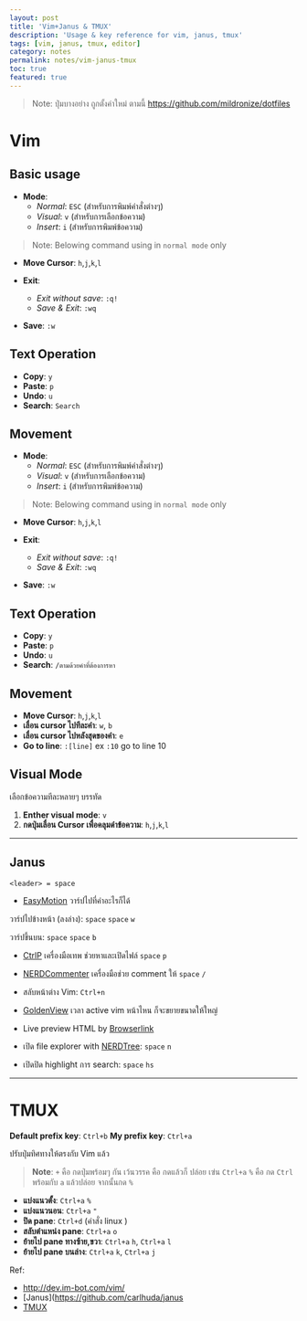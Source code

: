 ```yaml
---
layout: post
title: 'Vim+Janus & TMUX'
description: 'Usage & key reference for vim, janus, tmux'
tags: [vim, janus, tmux, editor]
category: notes
permalink: notes/vim-janus-tmux
toc: true
featured: true
---
```


> Note: ปุ่มบางอย่าง ถูกตั้งค่าใหม่ ตามนี้ <https://github.com/mildronize/dotfiles>

# Vim
## Basic usage
- **Mode**:
	- *Normal*: `ESC` (สำหรับการพิมพ์คำสั่งต่างๆ)
	- *Visual*: `v` (สำหรับการเลือกข้อความ)
	- *Insert*: `i` (สำหรับการพิมพ์ข้อความ)

> Note: Belowing command using in `normal mode` only

- **Move Cursor**: `h`,`j`,`k`,`l`

- **Exit**:
	- *Exit without save*: `:q!`
	- *Save & Exit*: `:wq`
- **Save**: `:w`

## Text Operation
- **Copy**: `y`
- **Paste**: `p`
- **Undo**: `u`
- **Search**: `Search`

## Movement
- **Mode**:
	- *Normal*: `ESC` (สำหรับการพิมพ์คำสั่งต่างๆ)
	- *Visual*: `v` (สำหรับการเลือกข้อความ)
	- *Insert*: `i` (สำหรับการพิมพ์ข้อความ)

> Note: Belowing command using in `normal mode` only

- **Move Cursor**: `h`,`j`,`k`,`l`

- **Exit**:
	- *Exit without save*: `:q!`
	- *Save & Exit*: `:wq`
- **Save**: `:w`

## Text Operation
- **Copy**: `y`
- **Paste**: `p`
- **Undo**: `u`
- **Search**: `/ตามด้วยคำที่ต้องการหา`

## Movement
- **Move Cursor**: `h`,`j`,`k`,`l`
- **เลื่อน cursor ไปทีละคำ**: `w`, `b`
- **เลื่อน cursor ไปหลังสุดของคำ**: `e`
- **Go to line**: `:[line]` ex `:10` go to line 10

## Visual Mode
เลือกข้อความทีละหลายๆ บรรทัด

1. **Enther visual mode**: `v`
2. **กดปุ่มเลื่อน Cursor เพื่อคลุมดำข้อความ**: `h`,`j`,`k`,`l`



------------

## Janus

`<leader> = space`

- [EasyMotion](https://github.com/Lokaltog/vim-easymotion)
วาร์ปไปที่คำอะไรก็ได้

วาร์ปไปข้างหน้า (ลงล่าง): `space` `space` `w`

วาร์ปขึ้นบน: `space` `space` `b`

- [CtrlP](https://github.com/kien/ctrlp.vim)
เครื่องมือเทพ ช่วยหาและเปิดไฟล์
`space` `p`

- [NERDCommenter](http://github.com/ddollar/nerdcommenter)
เครื่องมือช่วย comment ให้
`space` `/`

- สลับหน้าต่าง Vim: `Ctrl+n`

- [GoldenView](http://zhaocai.github.io/GoldenView.Vim/)
เวลา active vim หน้าไหน ก็จะขยายขนาดให้ใหญ่

- Live preview HTML by [Browserlink](https://github.com/jaxbot/browserlink.vim)
- เปิด file explorer with [NERDTree](https://github.com/scrooloose/nerdtree): `space` `n`
- เปิดปิด highlight การ search: `space` `hs`

--------------


# TMUX

**Default prefix key**: `Ctrl+b`
**My prefix key**: `Ctrl+a`

ปรับปุ่มทิศทางให้ตรงกับ Vim แล้ว
> **Note**: 
> `+` คือ กดปุ่มพร้อมๆ กัน
> เว้นวรรค คือ กดแล้วก็ ปล่อย
> เฃ่น `Ctrl+a` `%` คือ กด `Ctrl` พร้อมกับ `a` แล้วปล่อย จากนั้นกด `%`

- **แบ่งแนวตั้ง**: `Ctrl+a` `%`
- **แบ่งแนวนอน**: `Ctrl+a` `"`
- **ปิด pane**: `Ctrl+d` (คำสั่ง linux )
- **สลับตำแหน่ง pane**: `Ctrl+a` `o`
- **ย้ายไป pane ทางซ้าย,ขวา**: `Ctrl+a` `h`, `Ctrl+a` `l`
- **ย้ายไป pane บนล่าง**: `Ctrl+a` `k`, `Ctrl+a` `j`

Ref:
- <http://dev.im-bot.com/vim/>
- [Janus](https://github.com/carlhuda/janus
- [TMUX](https://tmux.github.io/)